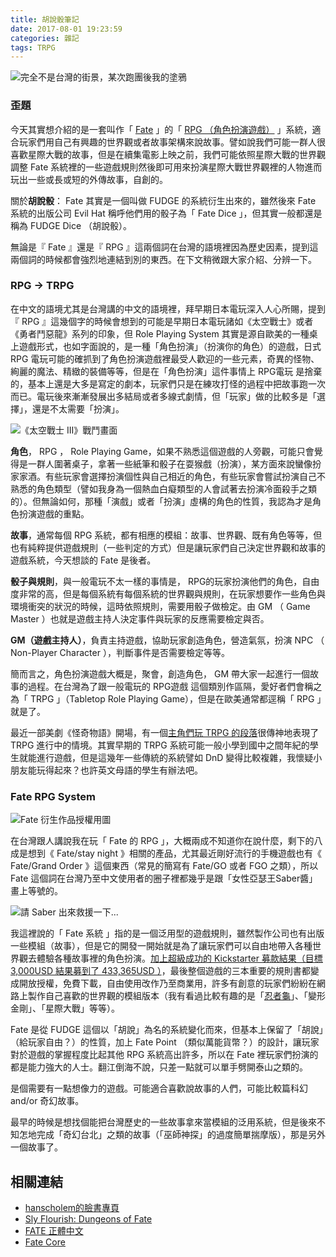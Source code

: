 ```yaml
---
title: 胡說骰筆記
date: 2017-08-01 19:23:59
categories: 雜記
tags: TRPG
---
```


![完全不是台灣的街景，某次跑團後我的塗鴉](https://farm5.staticflickr.com/4313/36142475132_b859f8383c.jpg)

### 歪題

今天其實想介紹的是一套叫作「 [Fate](http://www.evilhat.com/home/fate-core/) 」的「 [RPG （角色扮演遊戲）](https://en.wikipedia.org/wiki/Role-playing_game) 」系統，適合玩家們用自己有興趣的世界觀或者故事架構來說故事。譬如說我們可能一群人很喜歡星際大戰的故事，但是在續集電影上映之前，我們可能依照星際大戰的世界觀調整 Fate 系統裡的一些遊戲規則然後即可用來扮演星際大戰世界觀裡的人物進而玩出一些或長或短的外傳故事，自創的。

關於**胡說骰**： Fate 其實是一個叫做 FUDGE 的系統衍生出來的，雖然後來 Fate 系統的出版公司 Evil Hat 稱呼他們用的骰子為「 Fate Dice 」，但其實一般都還是稱為 FUDGE Dice （胡說骰）。

無論是『 Fate 』還是『 RPG 』這兩個詞在台灣的語境裡因為歷史因素，提到這兩個詞的時候都會強烈地連結到別的東西。在下文稍微跟大家介紹、分辨一下。

<!-- more -->

### RPG → TRPG

在中文的語境尤其是台灣講的中文的語境裡，拜早期日本電玩深入人心所賜，提到『 RPG 』這幾個字的時候會想到的可能是早期日本電玩諸如《太空戰士》或者《勇者鬥惡龍》系列的印象，但 Role Playing System 其實是源自歐美的一種桌上遊戲形式，也如字面說的，是一種「角色扮演」（扮演你的角色）的遊戲，日式RPG 電玩可能的確抓到了角色扮演遊戲裡最受人歡迎的一些元素，奇異的怪物、絢麗的魔法、精緻的裝備等等，但是在「角色扮演」這件事情上 RPG電玩 是捨棄的，基本上還是大多是寫定的劇本，玩家們只是在練攻打怪的過程中把故事跑一次而已。電玩後來漸漸發展出多結局或者多線式劇情，但「玩家」做的比較多是「選擇」，還是不太需要「扮演」。

![《太空戰士 III》戰鬥畫面](https://farm5.staticflickr.com/4328/36309006555_07616b496e.jpg)

**角色**， RPG ， Role Playing Game，如果不熟悉這個遊戲的人旁觀，可能只會覺得是一群人圍著桌子，拿著一些紙筆和骰子在耍猴戲（扮演），某方面來說蠻像扮家家酒。有些玩家會選擇扮演個性與自己相近的角色，有些玩家會嘗試扮演自己不熟悉的角色類型（譬如我身為一個熱血白癡類型的人會試著去扮演冷面殺手之類的）。但無論如何，那種「演戲」或者「扮演」虛構的角色的性質，我認為才是角色扮演遊戲的重點。

**故事**，通常每個 RPG 系統，都有相應的模組：故事、世界觀、既有角色等等，但也有純粹提供遊戲規則（一些判定的方式）但是讓玩家們自己決定世界觀和故事的遊戲系統，今天想談的 Fate 是後者。

**骰子與規則**，與一般電玩不太一樣的事情是， RPG的玩家扮演他們的角色，自由度非常的高，但是每個系統有每個系統的世界觀與規則，在玩家想要作一些角色與環境衝突的狀況的時候，這時依照規則，需要用骰子做檢定。由 GM （ Game Master ）也就是遊戲主持人決定事件與玩家的反應需要檢定與否。

**GM（遊戲主持人）**，負責主持遊戲，協助玩家創造角色，營造氣氛，扮演 NPC （ Non-Player Character ），判斷事件是否需要檢定等等。

簡而言之，角色扮演遊戲大概是，聚會，創造角色， GM 帶大家一起進行一個故事的過程。在台灣為了跟一般電玩的 RPG遊戲 這個類別作區隔，愛好者們會稱之為「 TRPG 」（Tabletop Role Playing Game），但是在歐美通常都逕稱「 RPG 」就是了。

最近一部美劇《怪奇物語》開場，有一個[主角們玩 TRPG 的段落](https://www.youtube.com/watch?v=v8bLAFfnoDM#t=1m48s)很傳神地表現了 TRPG 進行中的情境。其實早期的 TRPG 系統可能一般小學到國中之間年紀的學生就能進行遊戲，但是這幾年一些傳統的系統譬如 DnD 變得比較複雜，我懷疑小朋友能玩得起來？也許英文母語的學生有辦法吧。

### Fate RPG System

![Fate 衍生作品授權用圖](https://farm5.staticflickr.com/4323/36272632736_a3acb6a7ea_o.png)

在台灣跟人講說我在玩「 Fate 的 RPG 」，大概兩成不知道你在說什麼，剩下的八成是想到《 Fate/stay night 》相關的產品，尤其最近剛好流行的手機遊戲也有《 Fate/Grand Order 》這個東西（常見的簡寫有 Fate/GO 或者 FGO 之類），所以 Fate 這個詞在台灣乃至中文使用者的圈子裡都幾乎是跟「女性亞瑟王Saber醬」畫上等號的。

![請 Saber 出來救援一下...](https://farm5.staticflickr.com/4307/36180352121_74806c3c25.jpg)

我這裡說的「 Fate 系統 」指的是一個泛用型的遊戲規則，雖然製作公司也有出版一些模組（故事），但是它的開發一開始就是為了讓玩家們可以自由地帶入各種世界觀去體驗各種故事裡的角色扮演。[加上超級成功的 Kickstarter 募款結果（目標 3,000USD 結果募到了 433,365USD ）](https://www.kickstarter.com/projects/evilhat/fate-core)，最後整個遊戲的三本重要的規則書都變成開放授權，免費下載，自由使用改作乃至商業用，許多有創意的玩家們紛紛在網路上製作自己喜歡的世界觀的模組版本（我有看過比較有趣的是「[忍者龜](https://stepintorpgs.wordpress.com/2017/05/22/fate-of-the-teenage-mutant-ninja-turtles-they-played-my-game/)」、「變形金剛」、「星際大戰」等等）。

Fate 是從 FUDGE 這個以「胡說」為名的系統變化而來，但基本上保留了「胡說」（給玩家自由？）的性質，加上 Fate Point （類似萬能貨幣？）的設計，讓玩家對於遊戲的掌握程度比起其他 RPG 系統高出許多，所以在 Fate 裡玩家們扮演的都是能力強大的人士。翻江倒海不說，只差一點就可以單手劈開泰山之類的。

是個需要有一點想像力的遊戲。可能適合喜歡說故事的人們，可能比較篇科幻 and/or 奇幻故事。

最早的時候是想找個能把台灣歷史的一些故事拿來當模組的泛用系統，但是後來不知怎地完成「奇幻台北」之類的故事（「巫師神探」的過度簡單揣摩版），那是另外一個故事了。

## 相關連結

- [hanscholem的臉書專頁](https://www.facebook.com/hanscholem/)
- [Sly Flourish: Dungeons of Fate](http://slyflourish.com/dungeons_of_fate.html)
- [FATE 正體中文](https://sites.google.com/site/faterpg/)
- [Fate Core](http://www.evilhat.com/home/fate-core/)
